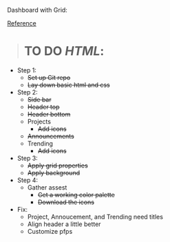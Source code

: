 Dashboard with Grid:

[Reference](https://cdn.statically.io/gh/TheOdinProject/curriculum/43cc6ab69fdfbef40d431a65677d2144668930ac/intermediate_html_css/grid/project_admin_dashboard/imgs/dashboard-project.png)

># TO DO _HTML_:
- Step 1:
    + ~~Set up Git repo~~
    + ~~Lay down basic html and css~~
- Step 2:
    + ~~Side bar~~
    + ~~Header top~~
    + ~~Header bottom~~
    + Projects
        - ~~Add icons~~
    + ~~Announcements~~
    + Trending
        - ~~Add icons~~
- Step 3:
    - ~~Apply grid properties~~
    + ~~Apply background~~
- Step 4:
    + Gather assest
        - ~~Get a working color palette~~
        - ~~Download the icons~~
- Fix:
    - Project, Annoucement, and Trending need titles
    - Align header a little better
    - Customize pfps
